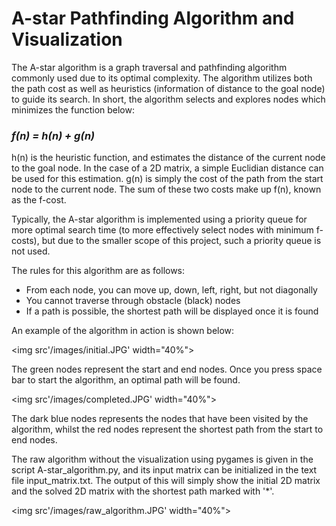 # A-star Pathfinding Algorithm and Visualization

The A-star algorithm is a graph traversal and pathfinding algorithm commonly used due to its optimal complexity. The algorithm utilizes both the path cost as well as heuristics (information of distance to the goal node) to guide its search. In short, the algorithm selects and explores nodes which minimizes the function below:

<h3><i>f(n) = h(n) + g(n)</i></h3>

h(n) is the heuristic function, and estimates the distance of the current node to the goal node. In the case of a 2D matrix, a simple Euclidian distance can be used for this estimation. g(n) is simply the cost of the path from the start node to the current node. The sum of these two costs make up f(n), known as the f-cost.

Typically, the A-star algorithm is implemented using a priority queue for more optimal search time (to more effectively select nodes with minimum f-costs), but due to the smaller scope of this project, such a priority queue is not used.

The rules for this algorithm are as follows:
- From each node, you can move up, down, left, right, but not diagonally
- You cannot traverse through obstacle (black) nodes
- If a path is possible, the shortest path will be displayed once it is found

An example of the algorithm in action is shown below:

<img src'/images/initial.JPG' width="40%">

The green nodes represent the start and end nodes. Once you press space bar to start the algorithm, an optimal path will be found.

<img src'/images/completed.JPG' width="40%">

The dark blue nodes represents the nodes that have been visited by the algorithm, whilst the red nodes represent the shortest path from the start to end nodes.

The raw algorithm without the visualization using pygames is given in the script A-star_algorithm.py, and its input matrix can be initialized in the text file input_matrix.txt. The output of this will simply show the initial 2D matrix and the solved 2D matrix with the shortest path marked with '*'.

<img src'/images/raw_algorithm.JPG' width="40%">
